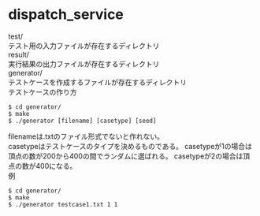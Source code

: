 # dispatch_service
test/  
テスト用の入力ファイルが存在するディレクトリ  
result/  
実行結果の出力ファイルが存在するディレクトリ   
generator/  
テストケースを作成するファイルが存在するディレクトリ   
テストケースの作り方  
~~~
$ cd generator/
$ make  
$ ./generator [filename] [casetype] [seed]  
~~~  
filenameは.txtのファイル形式でないと作れない。  
casetypeはテストケースのタイプを決めるものである。
casetypeが1の場合は頂点の数が200から400の間でランダムに選ばれる。
casetypeが2の場合は頂点の数が400になる。  
例  
~~~
$ cd generator/
$ make
$ ./generator testcase1.txt 1 1
~~~  
